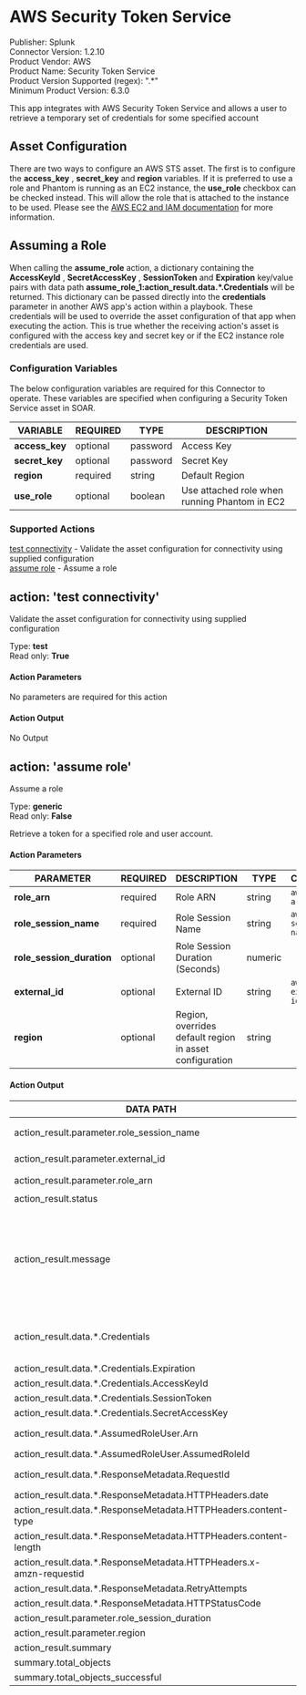 [comment]: # "Auto-generated SOAR connector documentation"
# AWS Security Token Service

Publisher: Splunk  
Connector Version: 1.2.10  
Product Vendor: AWS  
Product Name: Security Token Service  
Product Version Supported (regex): ".\*"  
Minimum Product Version: 6.3.0  

This app integrates with AWS Security Token Service and allows a user to retrieve a temporary set of credentials for some specified account

[comment]: # " File: README.md"
[comment]: # "  Copyright (c) 2021-2022 Splunk Inc."
[comment]: # ""
[comment]: # "Licensed under the Apache License, Version 2.0 (the 'License');"
[comment]: # "you may not use this file except in compliance with the License."
[comment]: # "You may obtain a copy of the License at"
[comment]: # ""
[comment]: # "    http://www.apache.org/licenses/LICENSE-2.0"
[comment]: # ""
[comment]: # "Unless required by applicable law or agreed to in writing, software distributed under"
[comment]: # "the License is distributed on an 'AS IS' BASIS, WITHOUT WARRANTIES OR CONDITIONS OF ANY KIND,"
[comment]: # "either express or implied. See the License for the specific language governing permissions"
[comment]: # "and limitations under the License."
[comment]: # ""
## Asset Configuration

There are two ways to configure an AWS STS asset. The first is to configure the **access_key** ,
**secret_key** and **region** variables. If it is preferred to use a role and Phantom is running as
an EC2 instance, the **use_role** checkbox can be checked instead. This will allow the role that is
attached to the instance to be used. Please see the [AWS EC2 and IAM
documentation](https://docs.aws.amazon.com/AWSEC2/latest/UserGuide/iam-roles-for-amazon-ec2.html)
for more information.

## Assuming a Role

When calling the **assume_role** action, a dictionary containing the **AccessKeyId** ,
**SecretAccessKey** , **SessionToken** and **Expiration** key/value pairs with data path
**assume_role_1:action_result.data.\*.Credentials** will be returned. This dictionary can be passed
directly into the **credentials** parameter in another AWS app's action within a playbook. These
credentials will be used to override the asset configuration of that app when executing the action.
This is true whether the receiving action's asset is configured with the access key and secret key
or if the EC2 instance role credentials are used.


### Configuration Variables
The below configuration variables are required for this Connector to operate.  These variables are specified when configuring a Security Token Service asset in SOAR.

VARIABLE | REQUIRED | TYPE | DESCRIPTION
-------- | -------- | ---- | -----------
**access_key** |  optional  | password | Access Key
**secret_key** |  optional  | password | Secret Key
**region** |  required  | string | Default Region
**use_role** |  optional  | boolean | Use attached role when running Phantom in EC2

### Supported Actions  
[test connectivity](#action-test-connectivity) - Validate the asset configuration for connectivity using supplied configuration  
[assume role](#action-assume-role) - Assume a role  

## action: 'test connectivity'
Validate the asset configuration for connectivity using supplied configuration

Type: **test**  
Read only: **True**

#### Action Parameters
No parameters are required for this action

#### Action Output
No Output  

## action: 'assume role'
Assume a role

Type: **generic**  
Read only: **False**

Retrieve a token for a specified role and user account.

#### Action Parameters
PARAMETER | REQUIRED | DESCRIPTION | TYPE | CONTAINS
--------- | -------- | ----------- | ---- | --------
**role_arn** |  required  | Role ARN | string |  `aws role arn` 
**role_session_name** |  required  | Role Session Name | string |  `aws role session name` 
**role_session_duration** |  optional  | Role Session Duration (Seconds) | numeric | 
**external_id** |  optional  | External ID | string |  `aws external id` 
**region** |  optional  | Region, overrides default region in asset configuration | string | 

#### Action Output
DATA PATH | TYPE | CONTAINS | EXAMPLE VALUES
--------- | ---- | -------- | --------------
action_result.parameter.role_session_name | string |  `aws role session name`  |   Request_from_Phantom 
action_result.parameter.external_id | string |  `aws external id`  |   999 
action_result.parameter.role_arn | string |  `aws role arn`  |   arn:aws:iam::157568069999:role/TestRole 
action_result.status | string |  |   success  failed 
action_result.message | string |  |   Successfully retrieved assume role credentials  boto3 call to STS failed. Error string: 'An error occurred (AccessDenied) when calling the AssumeRole operation: User: arn:aws:iam::999999999999:user/test-user is not authorized to perform: sts:AssumeRole on resource: arn:aws:iam::888888888888:role/TestRole' 
action_result.data.\*.Credentials | string |  `aws credentials`  |   {'AccessKeyId': '\*REDACTED\*', 'SecretAccessKey': '\*REDACTED\*', 'SessionToken': '\*REDACTED\*', 'Expiration': '2020-11-16 21:49:35'} 
action_result.data.\*.Credentials.Expiration | string |  |   2020-12-03 21:59:19 
action_result.data.\*.Credentials.AccessKeyId | string |  |   \*REDACTED\* 
action_result.data.\*.Credentials.SessionToken | string |  |   \*REDACTED\* 
action_result.data.\*.Credentials.SecretAccessKey | string |  |   \*REDACTED\* 
action_result.data.\*.AssumedRoleUser.Arn | string |  |   arn:aws:sts::157568099999:assumed-role/TestRole/Request_from_Phantom 
action_result.data.\*.AssumedRoleUser.AssumedRoleId | string |  |   \*REDACTED\* 
action_result.data.\*.ResponseMetadata.RequestId | string |  |   c8bc1c72-36e1-4b27-8f28-95e26e7013ea 
action_result.data.\*.ResponseMetadata.HTTPHeaders.date | string |  |   Thu, 03 Dec 2020 20:59:19 GMT 
action_result.data.\*.ResponseMetadata.HTTPHeaders.content-type | string |  |   text/xml 
action_result.data.\*.ResponseMetadata.HTTPHeaders.content-length | string |  |   1073 
action_result.data.\*.ResponseMetadata.HTTPHeaders.x-amzn-requestid | string |  |   c8bc1c72-36e1-4b27-8f28-95e26e7013ea 
action_result.data.\*.ResponseMetadata.RetryAttempts | numeric |  |   0 
action_result.data.\*.ResponseMetadata.HTTPStatusCode | numeric |  |   200 
action_result.parameter.role_session_duration | numeric |  |   3600 
action_result.parameter.region | string |  |   US East (Ohio) 
action_result.summary | string |  |  
summary.total_objects | numeric |  |   1 
summary.total_objects_successful | numeric |  |   0 
